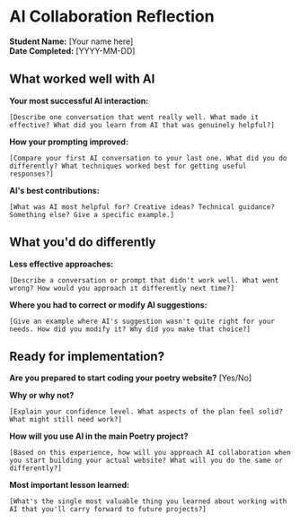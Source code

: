 # AI Collaboration Reflection

**Student Name:** [Your name here]  
**Date Completed:** [YYYY-MM-DD]

## What worked well with AI

**Your most successful AI interaction:**
```
[Describe one conversation that went really well. What made it effective? What did you learn from AI that was genuinely helpful?]
```

**How your prompting improved:**
```
[Compare your first AI conversation to your last one. What did you do differently? What techniques worked best for getting useful responses?]
```

**AI's best contributions:**
```
[What was AI most helpful for? Creative ideas? Technical guidance? Something else? Give a specific example.]
```

## What you'd do differently

**Less effective approaches:**
```
[Describe a conversation or prompt that didn't work well. What went wrong? How would you approach it differently next time?]
```

**Where you had to correct or modify AI suggestions:**
```
[Give an example where AI's suggestion wasn't quite right for your needs. How did you modify it? Why did you make that choice?]
```

## Ready for implementation?

**Are you prepared to start coding your poetry website?** [Yes/No]

**Why or why not?**
```
[Explain your confidence level. What aspects of the plan feel solid? What might still need work?]
```

**How will you use AI in the main Poetry project?**
```
[Based on this experience, how will you approach AI collaboration when you start building your actual website? What will you do the same or differently?]
```

**Most important lesson learned:**
```
[What's the single most valuable thing you learned about working with AI that you'll carry forward to future projects?]
```